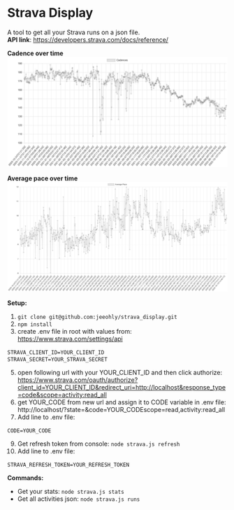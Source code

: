 # Strava Display
A tool to get all your Strava runs on a json file.<br>
**API link**: https://developers.strava.com/docs/reference/

**Cadence over time**
![image](./charts/cadence_over_time.png)

**Average pace over time**
![image](./charts/avg_pace_over_time.png)

**Setup:**
1. `git clone git@github.com:jeeohly/strava_display.git`
2. `npm install`
3. create .env file in root with values from: https://www.strava.com/settings/api<br>
```
STRAVA_CLIENT_ID=YOUR_CLIENT_ID
STRAVA_SECRET=YOUR_STRAVA_SECRET
```
5. open following url with your YOUR_CLIENT_ID and then click authorize:
https://www.strava.com/oauth/authorize?client_id=YOUR_CLIENT_ID&redirect_uri=http://localhost&response_type=code&scope=activity:read_all
6. get YOUR_CODE from new url and assign it to CODE variable in .env file:
http://localhost/?state=&code=YOUR_CODEscope=read,activity:read_all
7. Add line to .env file:
```
CODE=YOUR_CODE
```
9. Get refresh token from console:
`node strava.js refresh`
10. Add line to .env file: 
```
STRAVA_REFRESH_TOKEN=YOUR_REFRESH_TOKEN
```

**Commands:**
- Get your stats:
`node strava.js stats`
- Get all activities json:
`node strava.js runs`




